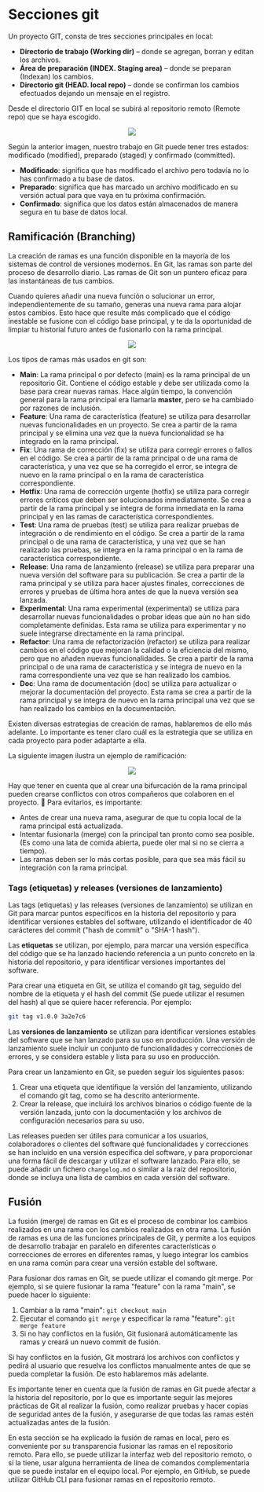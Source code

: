 # Secciones git 

Un proyecto GIT, consta de tres secciones principales en local:

- **Directorio de trabajo (Working dir)** – donde se agregan, borran y editan los archivos.
- **Área de preparación (INDEX. Staging area)** – donde se preparan (Indexan) los cambios.
- **Directorio git (HEAD. local repo)** – donde se confirman los cambios efectuados dejando un mensaje en el registro.

Desde el directorio GIT en local se subirá al repositorio remoto (Remote repo) que se haya escogido.

<div style="text-align: center;">
  <div style="margin: 0 auto;">

![](../_media/02_hands_on/ciclos-de-trabajo-Git.png)

  </div>
</div>

Según la anterior imagen, nuestro trabajo en Git puede tener tres estados: modificado (modified), preparado (staged) y confirmado (committed).
- **Modificado**: significa que has modificado el archivo pero todavía no lo has confirmado a tu base de datos. 
- **Preparado**: significa que has marcado un archivo modificado en su versión actual para que vaya en tu próxima confirmación.
- **Confirmado**: significa que los datos están almacenados de manera segura en tu base de datos local.


## Ramificación (Branching)

La creación de ramas es una función disponible en la mayoría de los sistemas de control de versiones modernos. En Git, las ramas son parte del proceso de desarrollo diario. Las ramas de Git son un puntero eficaz para las instantáneas de tus cambios. 

Cuando quieres añadir una nueva función o solucionar un error, independientemente de su tamaño, generas una nueva rama para alojar estos cambios. Esto hace que resulte más complicado que el código inestable se fusione con el código base principal, y te da la oportunidad de limpiar tu historial futuro antes de fusionarlo con la rama principal.

<div style="text-align: center;">
  <div style="margin: 0 auto;">

![](../_media/02_hands_on/branch.png)

  </div>
</div>

Los tipos de ramas más usados en git son:
- **Main**: La rama principal o por defecto (main) es la rama principal de un repositorio Git. Contiene el código estable y debe ser utilizada como la base para crear nuevas ramas. Hace algún tiempo, la convención general para la rama principal era llamarla **master**, pero se ha cambiado por razones de inclusión.
- **Feature**: Una rama de característica (feature) se utiliza para desarrollar nuevas funcionalidades en un proyecto. Se crea a partir de la rama principal y se elimina una vez que la nueva funcionalidad se ha integrado en la rama principal.
- **Fix**: Una rama de corrección (fix) se utiliza para corregir errores o fallos en el código. Se crea a partir de la rama principal o de una rama de característica, y una vez que se ha corregido el error, se integra de nuevo en la rama principal o en la rama de característica correspondiente.
- **Hotfix**: Una rama de corrección urgente (hotfix) se utiliza para corregir errores críticos que deben ser solucionados inmediatamente. Se crea a partir de la rama principal y se integra de forma inmediata en la rama principal y en las ramas de característica correspondientes.
- **Test**: Una rama de pruebas (test) se utiliza para realizar pruebas de integración o de rendimiento en el código. Se crea a partir de la rama principal o de una rama de característica, y una vez que se han realizado las pruebas, se integra en la rama principal o en la rama de característica correspondiente.
- **Release**: Una rama de lanzamiento (release) se utiliza para preparar una nueva versión del software para su publicación. Se crea a partir de la rama principal y se utiliza para hacer ajustes finales, correcciones de errores y pruebas de última hora antes de que la nueva versión sea lanzada.
- **Experimental**: Una rama experimental (experimental) se utiliza para desarrollar nuevas funcionalidades o probar ideas que aún no han sido completamente definidas. Esta rama se utiliza para experimentar y no suele integrarse directamente en la rama principal.
- **Refactor**: Una rama de refactorización (refactor) se utiliza para realizar cambios en el código que mejoran la calidad o la eficiencia del mismo, pero que no añaden nuevas funcionalidades. Se crea a partir de la rama principal o de una rama de característica y se integra de nuevo en la rama correspondiente una vez que se han realizado los cambios.
- **Doc**: Una rama de documentación (doc) se utiliza para actualizar o mejorar la documentación del proyecto. Esta rama se crea a partir de la rama principal y se integra de nuevo en la rama principal una vez que se han realizado los cambios en la documentación.

Existen diversas estrategias de creación de ramas, hablaremos de ello más adelante. Lo importante es tener claro cuál es la estrategia que se utiliza en cada proyecto para poder adaptarte a ella. 

La siguiente imagen ilustra un ejemplo de ramificación:

<div style="text-align: center;">
  <div style="margin: 0 auto;">

![](../_media/02_hands_on/branch-git.png)

  </div>
</div>

Hay que tener en cuenta que al crear una bifurcación de la rama principal pueden crearse conflictos con otros compañeros que colaboren en el proyecto. 👀 Para evitarlos, es importante:
- Antes de crear una nueva rama, asegurar de que tu copia local de la rama principal está actualizada.
- Intentar fusionarla (merge) con la principal tan pronto como sea posible. (Es como una lata de comida abierta, puede oler mal si no se cierra a tiempo).
- Las ramas deben ser lo más cortas posible, para que sea más fácil su integración con la rama principal.

### Tags (etiquetas) y releases (versiones de lanzamiento)

Las tags (etiquetas) y las releases (versiones de lanzamiento) se utilizan en Git para marcar puntos específicos en la historia del repositorio y para identificar versiones estables del software, utilizando el identificador de 40 carácteres del commit ("hash de commit" o "SHA-1 hash").

Las **etiquetas** se utilizan, por ejemplo, para marcar una versión específica del código que se ha lanzado haciendo referencia a un punto concreto en la historia del repositorio, y para identificar versiones importantes del software. 

Para crear una etiqueta en Git, se utiliza el comando git tag, seguido del nombre de la etiqueta y el hash del commit (Se puede utilizar el resumen del hash) al que se quiere hacer referencia. Por ejemplo:

```bash
git tag v1.0.0 3a2e7c6
```

Las **versiones de lanzamiento** se utilizan para identificar versiones estables del software que se han lanzado para su uso en producción. Una versión de lanzamiento suele incluir un conjunto de funcionalidades y correcciones de errores, y se considera estable y lista para su uso en producción.

Para crear un lanzamiento en Git, se pueden seguir los siguientes pasos:

1. Crear una etiqueta que identifique la versión del lanzamiento, utilizando el comando git tag, como se ha descrito anteriormente.
2. Crear la release, que incluirá los archivos binarios o código fuente de la versión lanzada, junto con la documentación y los archivos de configuración necesarios para su uso.

Las releases pueden ser útiles para comunicar a los usuarios, colaboradores o clientes del software qué funcionalidades y correcciones se han incluido en una versión específica del software, y para proporcionar una forma fácil de descargar y utilizar el software lanzado. Para ello, se puede añadir un fichero `changelog.md` o similar a la raíz del repositorio, donde se incluya una lista de cambios en cada versión del software.

## Fusión

La fusión (merge) de ramas en Git es el proceso de combinar los cambios realizados en una rama con los cambios realizados en otra rama. La fusión de ramas es una de las funciones principales de Git, y permite a los equipos de desarrollo trabajar en paralelo en diferentes características o correcciones de errores en diferentes ramas, y luego integrar los cambios en una rama común para crear una versión estable del software.

Para fusionar dos ramas en Git, se puede utilizar el comando git merge. Por ejemplo, si se quiere fusionar la rama "feature" con la rama "main", se puede hacer lo siguiente:

1. Cambiar a la rama "main": `git checkout main`
2. Ejecutar el comando `git merge` y especificar la rama "feature": `git merge feature`
3. Si no hay conflictos en la fusión, Git fusionará automáticamente las ramas y creará un nuevo commit de fusión.

Si hay conflictos en la fusión, Git mostrará los archivos con conflictos y pedirá al usuario que resuelva los conflictos manualmente antes de que se pueda completar la fusión. De esto hablaremos más adelante.

Es importante tener en cuenta que la fusión de ramas en Git puede afectar a la historia del repositorio, por lo que es importante seguir las mejores prácticas de Git al realizar la fusión, como realizar pruebas y hacer copias de seguridad antes de la fusión, y asegurarse de que todas las ramas estén actualizadas antes de la fusión.

En esta sección se ha explicado la fusión de ramas en local, pero es conveniente por su transparencia fusionar las ramas en el repositorio remoto. Para ello, se puede utilizar la interfaz web del repositorio remoto, o si la tiene, usar alguna herramienta de línea de comandos complementaria que se puede instalar en el equipo local. Por ejemplo, en GitHub, se puede utilizar GitHub CLI para fusionar ramas en el repositorio remoto.
